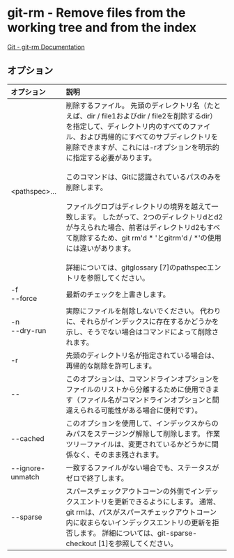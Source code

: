 # git-rm - Remove files from the working tree and from the index

[Git - git-rm Documentation](https://git-scm.com/docs/git-rm)

## オプション

|オプション|説明|
|:--|:--|
|\<pathspec>…​|削除するファイル。 先頭のディレクトリ名（たとえば、dir / file1およびdir / file2を削除するdir）を指定して、ディレクトリ内のすべてのファイル、および再帰的にすべてのサブディレクトリを削除できますが、これには-rオプションを明示的に指定する必要があります。<br><br>このコマンドは、Gitに認識されているパスのみを削除します。<br><br>ファイルグロブはディレクトリの境界を越えて一致します。 したがって、2つのディレクトリdとd2が与えられた場合、前者はディレクトリd2もすべて削除するため、git rm'd * 'とgitrm'd / *'の使用には違いがあります。<br><br>詳細については、gitglossary [7]のpathspecエントリを参照してください。|
|-f<br>--force|最新のチェックを上書きします。|
|-n<br>--dry-run|実際にファイルを削除しないでください。 代わりに、それらがインデックスに存在するかどうかを示し、そうでない場合はコマンドによって削除されます。|
|-r|先頭のディレクトリ名が指定されている場合は、再帰的な削除を許可します。|
|--|このオプションは、コマンドラインオプションをファイルのリストから分離するために使用できます（ファイル名がコマンドラインオプションと間違えられる可能性がある場合に便利です）。|
|--cached|このオプションを使用して、インデックスからのみパスをステージング解除して削除します。 作業ツリーファイルは、変更されているかどうかに関係なく、そのまま残されます。|
|--ignore-unmatch|一致するファイルがない場合でも、ステータスがゼロで終了します。|
|--sparse|スパースチェックアウトコーンの外側でインデックスエントリを更新できるようにします。 通常、git rmは、パスがスパースチェックアウトコーン内に収まらないインデックスエントリの更新を拒否します。 詳細については、git-sparse-checkout [1]を参照してください。|

